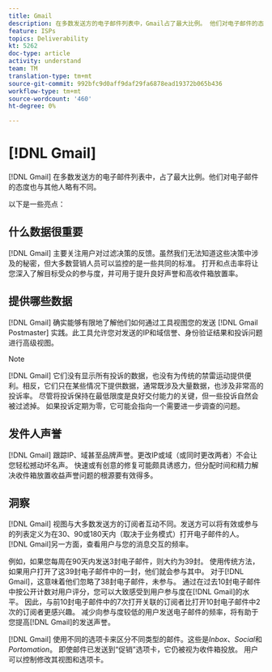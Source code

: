 ```yaml
---
title: Gmail
description: 在多数发送方的电子邮件列表中，Gmail占了最大比例。 他们对电子邮件的态度也与其他人略有不同。
feature: ISPs
topics: Deliverability
kt: 5262
doc-type: article
activity: understand
team: TM
translation-type: tm+mt
source-git-commit: 992bfc9d0aff9daf29fa6878ead19372b065b436
workflow-type: tm+mt
source-wordcount: '460'
ht-degree: 0%

---
```



# [!DNL Gmail]

[!DNL Gmail] 在多数发送方的电子邮件列表中，占了最大比例。他们对电子邮件的态度也与其他人略有不同。

以下是一些亮点：

## 什么数据很重要

[!DNL Gmail] 主要关注用户对过滤决策的反馈。虽然我们无法知道这些决策中涉及的秘密，但大多数营销人员可以监控的是一些共同的标准。 打开和点击率将让您深入了解目标受众的参与度，并可用于提升良好声誉和高收件箱放置率。

## 提供哪些数据

[!DNL Gmail] 确实能够有限地了解他们如何通过工具视图您的发送 [!DNL Gmail Postmaster] 实践。此工具允许您对发送的IP和域信誉、身份验证结果和投诉问题进行高级视图。

>[!NOTE]
>
>[!DNL Gmail] 它们没有显示所有投诉的数据，也没有为传统的禁雷运动提供便利。相反，它们只在某些情况下提供数据，通常既涉及大量数据，也涉及非常高的投诉率。 尽管将投诉保持在最低限度是良好交付能力的关键，但一些投诉自然会被过滤掉。 如果投诉定期为零，它可能会指向一个需要进一步调查的问题。

## 发件人声誉

[!DNL Gmail] 跟踪IP、域甚至品牌声誉。更改IP或域（或同时更改两者）不会让您轻松撼动坏名声。 快速或有创意的修复可能颇具诱惑力，但分配时间和精力解决收件箱放置收益声誉问题的根源要有效得多。

## 洞察

[!DNL Gmail] 视图与大多数发送方的订阅者互动不同。发送方可以将有效或参与的列表定义为在30、90或180天内（取决于业务模式）打开电子邮件的人。 [!DNL Gmail]另一方面，查看用户与您的消息交互的频率。

例如，如果您每周在90天内发送3封电子邮件，则大约为39封。 使用传统方法，如果用户打开了这39封电子邮件中的一封，他们就会参与其中。 对于[!DNL Gmail]，这意味着他们忽略了38封电子邮件，未参与。 通过在过去10封电子邮件中按公开计数对用户评分，您可以大致感受到用户参与度在[!DNL Gmail]的水平。 因此，与前10封电子邮件中的7次打开关联的订阅者比打开10封电子邮件中2次的订阅者更感兴趣。 减少向参与度较低的用户发送电子邮件的频率，将有助于您提高[!DNL Gmail]的发送声誉。

[!DNL Gmail] 使用不同的选项卡来区分不同类型的邮件。这些是&#x200B;*Inbox*、*Social*&#x200B;和&#x200B;*Portomation*。 即使邮件已发送到“促销”选项卡，它仍被视为收件箱投放。 用户可以控制修改其视图和选项卡。
